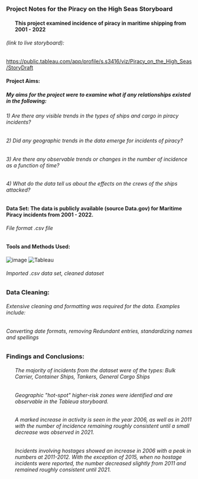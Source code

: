 ### Project Notes for the Piracy on the High Seas Storyboard 
#### <ul>This project examined incidence of piracy in maritime shipping from 2001 - 2022</ul>

###### *(link to live storyboard)*:
https://public.tableau.com/app/profile/s.s3416/viz/Piracy_on_the_High_Seas/StoryDraft  

#### Project Aims:
##### My aims for the project were to examine what if any relationships existed in the following:
###### <n1>1) Are there any visible trends in the types of ships and cargo in piracy incidents?
###### <n1>2) Did any geographic trends in the data emerge for incidents of piracy?
###### <nl>3) Are there any observable trends or changes in the number of incidence as a function of time?</nl>
###### <nl>4) What do the data tell us about the effects on the crews of the ships attacked?</nl>    

#### Data Set: The data is publicly available (source Data.gov) for Maritime Piracy incidents from 2001 - 2022.
###### File format .csv file
#### Tools and Methods Used:
![image](https://img.shields.io/badge/Microsoft_Excel-217346?style=for-the-badge&logo=microsoft-excel&logoColor=white) ![Tableau](https://a11ybadges.com/badge?logo=tableau) 
###### Imported .csv data set, cleaned dataset

### Data Cleaning: 
###### Extensive cleaning and formatting was required for the data. Examples include:
###### Converting date formats, removing Redundant entries, standardizing names and spellings        

### Findings and Conclusions:
###### <ul>The majority of incidents from the dataset were of the types: Bulk Carrier, Container Ships, Tankers, General Cargo Ships</ul>
###### <ul>Geographic "hot-spot" higher-risk zones were identified and are observable in the Tableua storyboard.</ul>
###### <ul>A marked increase in activity is seen in the year 2006, as well as in 2011 with the number of incidence remaining roughly consistent until a small decrease was observed in 2021.</ul>
###### <ul> Incidents involving hostages showed an increase in 2006 with a peak in numbers at 2011-2012. With the exception of 2015, when no hostage incidents were reported, the number decreased slightly from 2011 and remained roughly consistent until 2021.</ul>
